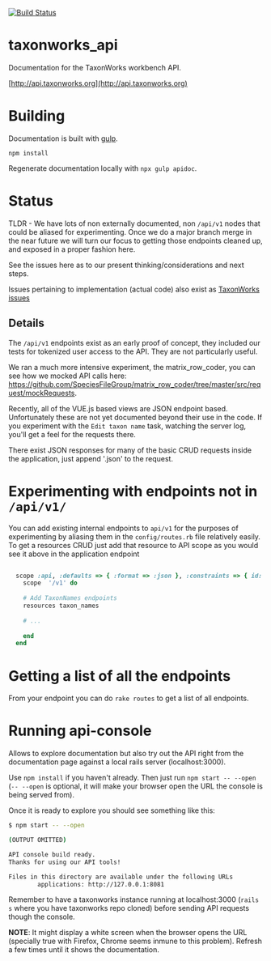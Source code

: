 [![Build Status](https://travis-ci.org/species_file_group/taxonworks_api.svg?branch=master)](https://travis-ci.org/species_file_group/taxonworks_api)

# taxonworks_api

Documentation for the TaxonWorks workbench API.

[http://api.taxonworks.org](http://api.taxonworks.org)

# Building

Documentation is built with [gulp](https://gulpjs.com/).

```
npm install
```

Regenerate documentation locally with `npx gulp apidoc`.

# Status

TLDR - We have lots of non externally documented, non `/api/v1` nodes that could be aliased for experimenting. Once we do a major branch merge in the near future we will turn our focus to getting those endpoints cleaned up, and exposed in a proper fashion here.  

See the issues here as to our present thinking/considerations and next steps.

Issues pertaining to implementation (actual code) also exist as [TaxonWorks issues](https://github.com/SpeciesFileGroup/taxonworks/issues?utf8=%E2%9C%93&q=is%3Aissue+is%3Aopen+label%3AAPI)

## Details

The `/api/v1` endpoints exist as an early proof of concept, they included our tests for tokenized user access to the API.  They are not particularly useful.

We ran a much more intensive experiment, the matrix_row_coder, you can see how we mocked API calls here: https://github.com/SpeciesFileGroup/matrix_row_coder/tree/master/src/request/mockRequests.

Recently, all of the VUE.js based views are JSON endpoint based. Unfortunately these are not yet documented beyond their use in the code.  If you experiment with the `Edit taxon name` task, watching the server log, you'll get a feel for the requests there. 

There exist JSON responses for many of the basic CRUD requests inside the application, just append '.json' to the request.

# Experimenting with endpoints not in `/api/v1/`

You can add existing internal endpoints to `api/v1` for the purposes of experimenting by aliasing them in the `config/routes.rb` file relatively easily.  To get a resources CRUD just add that resource to API scope as you would see it above in the application endpoint

```Ruby

  scope :api, :defaults => { :format => :json }, :constraints => { id: /\d+/ } do
    scope  '/v1' do
    
    # Add TaxonNames endpoints
    resources taxon_names
    
    # ...
    
    end
  end
```

# Getting a list of all the endpoints

From your endpoint you can do `rake routes` to get a list of all endpoints.

# Running api-console

Allows to explore documentation but also try out the API right from the documentation page against a local rails server (localhost:3000).

Use `npm install` if you haven't already. Then just run `npm start -- --open` (`-- --open` is optional, it will make your browser open the URL the console is being served from).

Once it is ready to explore you should see something like this:
```bash
$ npm start -- --open

(OUTPUT OMITTED)

API console build ready.
Thanks for using our API tools!

Files in this directory are available under the following URLs
        applications: http://127.0.0.1:8081
```
Remember to have a taxonworks instance running at localhost:3000 (`rails s` where you have taxonworks repo cloned) before sending API requests though the console.

**NOTE**: It might display a white screen when the browser opens the URL (specially true with Firefox, Chrome seems inmune to this problem). Refresh a few times until it shows the documentation.
